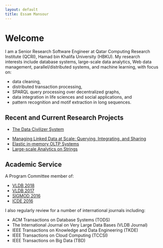 ```yaml
---
layout: default
title: Essam Mansour
---
```

# Welcome

I am a Senior Research Software Engineer at Qatar Computing Research Institute (QCRI), Hamad bin Khalifa University (HBKU). My research interests include database systems, large-scale data analytics, Web data management, parallel/distributed systems, and machine learning, with focus on:

- data cleaning,
- distributed transaction processing,
- SPARQL query processing over decentralized graphs,
- data integration in life sciences and social applications, and
- pattern recognition and motif extraction in long sequences.


## Recent and Current Research Projects 

- [The Data Civilizer System](/research/dc/)
<!-- - [Collaborative Sharing and Data Integration over Decentralized Graphs](/research/meccano/) -->
- [Managing Linked Data at Scale: Querying, Integrating, and Sharing](/research/meccano/)
- [Elastic in-memory OLTP Systems](/research/estore/)
- [Large-scale Analytics on Strings](/research/starDB/)


## Academic Service
A Program Committee member of:

- [VLDB 2018](http://vldb2018.lncc.br/)
- [VLDB 2017](http://www.vldb.org/2017/review_board.php)
- [SIGMOD 2016](http://www.sigmod2016.org/org_sigmod_pc.shtml)
- [ICDE 2016](http://icde2016.fi/committees.php#tabular1)

I also regularly review for a number of international journals including:

- ACM Transactions on Database Systems (TODS)
- The International Journal on Very Large Data Bases (VLDB Journal)
- IEEE Transactions on Knowledge and Data Engineering (TKDE)
- IEEE Transactions on Cloud Computing (TCCSI)
- IEEE Transactions on Big Data (TBD)










